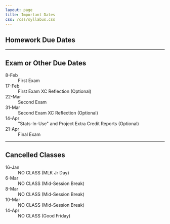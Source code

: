 ```yaml
---
layout: page
title: Important Dates
css: /css/syllabus.css
---
```


## Homework Due Dates
<dl class="dl-horizontal">
<!---
<dt>16-Sep</dt><dd>1.27-1.35</dd>
<dt>19-Sep</dt><dd>2.10-2.11</dd>
<dt>23-Sep</dt><dd>3.12</dd>
<dt>28-Sep</dt><dd>4.50-4.51</dd>
<dt>3-Oct</dt><dd>5.24-5.25</dd>
<dt>12-Oct</dt><dd>6.24-6.26</dd>
<dt>19-Oct</dt><dd>7.19 and (separately) 8.4 and 8.5</dd>
<dt>26-Oct</dt><dd>9.22-9.24</dd>
<dt>9-Nov</dt><dd>10.45-10.48</dd>
<dt>21-Nov</dt><dd>11.22-11.23</dd>
<dt>30-Nov</dt><dd>11.24-11.25</dd>
<dt>5-Dec</dt><dd>12.38</dd>
<dt>9-Dec</dt><dd>12.35</dd>
--->
</dl>


---- 

## Exam or Other Due Dates
<dl class="dl-horizontal">
<!---
-->
<dt>8-Feb</dt><dd>First Exam</dd> 
<dt>17-Feb</dt><dd>First Exam XC Reflection (Optional)</dd>
<dt>22-Mar</dt><dd>Second Exam</dd>
<dt>31-Mar</dt><dd>Second Exam XC Reflection (Optional)</dd>
<dt>14-Apr</dt><dd>"Stats-In-Use" and Project Extra Credit Reports (Optional)</dd>
<dt>21-Apr</dt><dd>Final Exam</dd>
</dl>


---- 

## Cancelled Classes
<dl class="dl-horizontal">
<dt>16-Jan</dt><dd>NO CLASS (MLK Jr Day)</dd>
<dt>6-Mar</dt><dd>NO CLASS (Mid-Session Break)</dd>
<dt>8-Mar</dt><dd>NO CLASS (Mid-Session Break)</dd>
<dt>10-Mar</dt><dd>NO CLASS (Mid-Session Break)</dd>
<dt>14-Apr</dt><dd>NO CLASS (Good Friday)</dd>
<!---
--->
</dl>
